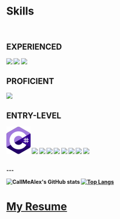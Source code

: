 <p align="center">

# Skills

</br>

<b>EXPERIENCED<b>
  ---
![](https://github.com/meemknight/photos/blob/master/cpp.png)
![](https://github.com/meemknight/photos/blob/master/windows.png)
![](https://github.com/meemknight/photos/blob/master/visualStudio.png)
</br>


<b>PROFICIENT<b> 
  ---
![](https://github.com/meemknight/photos/blob/master/opengl.png)
</br>

<b>ENTRY-LEVEL<b>
---
![](https://github.com/Call-Me-Alex/Call-Me-Alex/blob/main/Assets/Icons/C-Sharp.png)
![](https://github.com/meemknight/photos/blob/master/blender.png)
![](https://github.com/meemknight/photos/blob/master/python.png)
![](https://github.com/meemknight/photos/blob/master/github.png)
![](https://github.com/meemknight/photos/blob/master/cmake.png)
![](https://github.com/meemknight/photos/blob/master/java.png)
![](https://github.com/meemknight/photos/blob/master/linux.png)
![](https://github.com/meemknight/photos/blob/master/unity.png)
![](https://github.com/meemknight/photos/blob/master/davinci.png)
</p>
</br>
<b>---</br>

![CallMeAlex's GitHub stats](https://github-readme-stats.vercel.app/api?username=Call-Me-Alex&count_private=true)
[![Top Langs](https://github-readme-stats.vercel.app/api/top-langs/?username=Call-Me-Alex)](https://github.com/anuraghazra/github-readme-stats)

# [My Resume](WIP)
